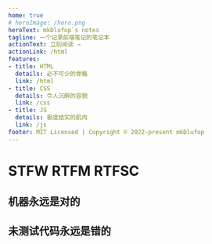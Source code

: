 ```yaml
---
home: true
# heroImage: /hero.png
heroText: mkDlufop`s notes
tagline: 一个记录前端笔记的笔记本
actionText: 立刻阅读 →
actionLink: /html
features:
- title: HTML
  details: 必不可少的骨骼
  link: /html
- title: CSS
  details: 令人沉醉的容貌
  link: /css
- title: JS
  details: 极度结实的肌肉
  link: /js
footer: MIT Licensed | Copyright © 2022-present mkDlufop
---
```


# STFW RTFM RTFSC

## 机器永远是对的

## 未测试代码永远是错的
